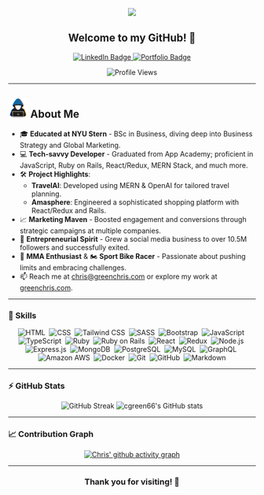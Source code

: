 <div align="center">
  
  <img src="https://media.giphy.com/media/v1.Y2lkPTc5MGI3NjExOHBraHg4aXBncTRwb25hOXdseWV4Z3c5cW12ejM2NXRodmgwNnV5MCZlcD12MV9naWZzX3NlYXJjaCZjdD1n/bGgsc5mWoryfgKBx1u/giphy.gif" width="200"/>
  
  ## Welcome to my GitHub! 👋
  
</div>

<div id="badges" align="center">
  <a href="https://www.linkedin.com/in/chrisgreenn">
    <img src="https://img.shields.io/badge/LinkedIn-blue?style=for-the-badge&logo=linkedin&logoColor=white" alt="LinkedIn Badge"/>
  </a>
  <a href="https://greenchris.com">
    <img src="https://img.shields.io/badge/Portfolio-green?style=for-the-badge&logo=About.me&logoColor=white" alt="Portfolio Badge"/>
  </a>
</div>

<div align="center">
  
  ![Profile Views](https://komarev.com/ghpvc/?username=cgreen66&style=flat-square&color=blue)
  
</div>

---

## <picture><img src = "https://github.com/0xAbdulKhalid/0xAbdulKhalid/raw/main/assets/mdImages/about_me.gif" width = 40px></picture> About Me

- 🎓 **Educated at NYU Stern** - BSc in Business, diving deep into Business Strategy and Global Marketing.
- 💻 **Tech-savvy Developer** - Graduated from App Academy; proficient in JavaScript, Ruby on Rails, React/Redux, MERN Stack, and much more.
- 🛠 **Project Highlights**:
  - **TravelAI**: Developed using MERN & OpenAI for tailored travel planning.
  - **Amasphere**: Engineered a sophisticated shopping platform with React/Redux and Rails.
- 📈 **Marketing Maven** - Boosted engagement and conversions through strategic campaigns at multiple companies.
- 🚀 **Entrepreneurial Spirit** - Grew a social media business to over 10.5M followers and successfully exited.
- 🤺 **MMA Enthusiast** & 🏍 **Sport Bike Racer** - Passionate about pushing limits and embracing challenges.
- 📫 Reach me at [chris@greenchris.com](mailto:chris@greenchris.com) or explore my work at [greenchris.com](https://greenchris.com).

---

### 🚀 Skills

<div align="center">

  ![HTML](https://img.shields.io/badge/HTML5-E34F26?style=for-the-badge&logo=html5&logoColor=white)&nbsp;
  ![CSS](https://img.shields.io/badge/CSS3-1572B6?style=for-the-badge&logo=css3&logoColor=white)&nbsp;
  ![Tailwind CSS](https://img.shields.io/badge/Tailwind_CSS-38B2AC?style=for-the-badge&logo=tailwind-css&logoColor=white)&nbsp;
  ![SASS](https://img.shields.io/badge/SASS-hotpink.svg?style=for-the-badge&logo=SASS&logoColor=white)&nbsp;
  ![Bootstrap](https://img.shields.io/badge/Bootstrap-563D7C?style=for-the-badge&logo=bootstrap&logoColor=white)&nbsp;
  ![JavaScript](https://img.shields.io/badge/JavaScript-323330?style=for-the-badge&logo=javascript&logoColor=F7DF1E)&nbsp;
  ![TypeScript](https://img.shields.io/badge/TypeScript-007ACC?style=for-the-badge&logo=typescript&logoColor=white)&nbsp;
  ![Ruby](https://img.shields.io/badge/Ruby-CC342D?style=for-the-badge&logo=ruby&logoColor=white)&nbsp;
  ![Ruby on Rails](https://img.shields.io/badge/Ruby_on_Rails-CC0000?style=for-the-badge&logo=ruby-on-rails&logoColor=white)&nbsp;
  ![React](https://img.shields.io/badge/React-20232A?style=for-the-badge&logo=react&logoColor=61DAFB)&nbsp;
  ![Redux](https://img.shields.io/badge/Redux-593D88?style=for-the-badge&logo=redux&logoColor=white)&nbsp;
  ![Node.js](https://img.shields.io/badge/Node.js-43853D?style=for-the-badge&logo=node.js&logoColor=white)&nbsp;
  ![Express.js](https://img.shields.io/badge/Express.js-404D59?style=for-the-badge&logo=express&logoColor=white)&nbsp;
  ![MongoDB](https://img.shields.io/badge/MongoDB-4EA94B?style=for-the-badge&logo=mongodb&logoColor=white)&nbsp;
  ![PostgreSQL](https://img.shields.io/badge/PostgreSQL-316192?style=for-the-badge&logo=postgresql&logoColor=white)&nbsp;
  ![MySQL](https://img.shields.io/badge/MySQL-00000F?style=for-the-badge&logo=mysql&logoColor=white)&nbsp;
  ![GraphQL](https://img.shields.io/badge/GraphQL-E10098?style=for-the-badge&logo=graphql&logoColor=white)&nbsp;
  ![Amazon AWS](https://img.shields.io/badge/Amazon_AWS-FF9900?style=for-the-badge&logo=amazonaws&logoColor=white)&nbsp;
  ![Docker](https://img.shields.io/badge/Docker-2496ED?style=for-the-badge&logo=docker&logoColor=white)&nbsp;
  ![Git](https://img.shields.io/badge/Git-F05032?style=for-the-badge&logo=git&logoColor=white)&nbsp;
  ![GitHub](https://img.shields.io/badge/GitHub-100000?style=for-the-badge&logo=github&logoColor=white)&nbsp;
  ![Markdown](https://img.shields.io/badge/Markdown-000000?style=for-the-badge&logo=markdown&logoColor=white)

</div>



---

### ⚡ GitHub Stats

<div align="center">
  
![GitHub Streak](http://github-readme-streak-stats.herokuapp.com?user=cgreen66&theme=dark&background=000000)
![cgreen66's GitHub stats](https://github-readme-stats.vercel.app/api?username=cgreen66&show_icons=true&theme=radical)

</div>

---

### 📈 Contribution Graph

<div align="center">
  
[![Chris' github activity graph](https://github-readme-activity-graph.vercel.app/graph?username=cgreen66&theme=dracula)](https://github.com/cgreen66/github-readme-activity-graph)

</div>

---

<div align="center">
  
### Thank you for visiting! 🌟

</div>
